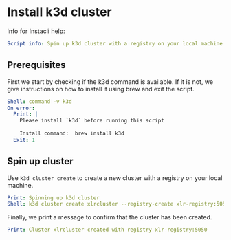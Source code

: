 # Install k3d cluster

Info for Instacli help:

```yaml instacli
Script info: Spin up k3d cluster with a registry on your local machine
```

## Prerequisites

First we start by checking if the k3d command is available. If it is not, we give instructions on how to install it using brew and exit the script.

```yaml instacli
Shell: command -v k3d
On error:
  Print: |
    Please install `k3d` before running this script
    
    Install command:  brew install k3d
  Exit: 1
```

## Spin up cluster

Use `k3d cluster create` to create a new cluster with a registry on your local machine.

```yaml instacli
Print: Spinning up k3d cluster
Shell: k3d cluster create xlrcluster --registry-create xlr-registry:5050
```

Finally, we print a message to confirm that the cluster has been created.

```yaml instacli
Print: Cluster xlrcluster created with registry xlr-registry:5050
```